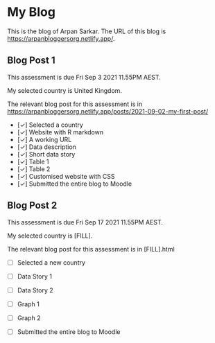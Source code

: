 # My Blog


This is the blog of Arpan Sarkar.
The URL of this blog is https://arpanbloggersorg.netlify.app/.

## Blog Post 1

This assessment is due Fri Sep 3 2021 11.55PM AEST.

My selected country is United Kingdom.

The relevant blog post for this assessment is in https://arpanbloggersorg.netlify.app/posts/2021-09-02-my-first-post/

- [✓] Selected a country
- [✓] Website with R markdown 
- [✓] A working URL
- [✓] Data description
- [✓] Short data story
- [✓] Table 1
- [✓] Table 2
- [✓] Customised website with CSS
- [✓] Submitted the entire blog to Moodle

## Blog Post 2

This assessment is due Fri Sep 17 2021 11.55PM AEST.

My selected country is [FILL].

The relevant blog post for this assessment is in [FILL].html

- [ ] Selected a new country
- [ ] Data Story 1
- [ ] Data Story 2
- [ ] Graph 1
- [ ] Graph 2
- [ ] Submitted the entire blog to Moodle

